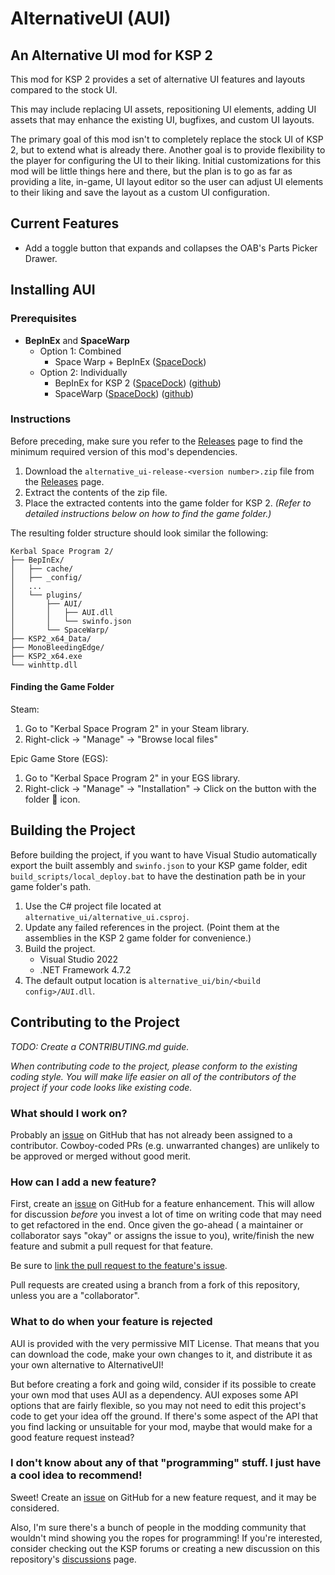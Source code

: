 # AlternativeUI (AUI)
## An Alternative UI mod for KSP 2
This mod for KSP 2 provides a set of alternative UI features and layouts compared to the stock UI.

This may include replacing UI assets, repositioning UI elements, adding UI assets that may enhance the existing UI, bugfixes, and custom UI layouts.

The primary goal of this mod isn't to completely replace the stock UI of KSP 2, but to extend what is already there. Another goal is to provide flexibility to the player for configuring the UI to their liking. Initial customizations for this mod will be little things here and there, but the plan is to go as far as providing a lite, in-game, UI layout editor so the user can adjust UI elements to their liking and save the layout as a custom UI configuration.

## Current Features
* Add a toggle button that expands and collapses the OAB's Parts Picker Drawer.

## Installing AUI
### Prerequisites
* **BepInEx** and **SpaceWarp**
  * Option 1: Combined
    * Space Warp + BepInEx ([SpaceDock](https://spacedock.info/mod/3277))
  * Option 2: Individually
    * BepInEx for KSP 2 ([SpaceDock](https://spacedock.info/mod/3255)) ([github](https://github.com/BepInEx/BepInEx))
    * SpaceWarp ([SpaceDock](https://spacedock.info/mod/3257)) ([github](https://github.com/SpaceWarpDev/SpaceWarp))

### Instructions
Before preceding, make sure you refer to the [Releases](https://github.com/kkaja123/AlternativeUI/releases) page to find the minimum required version of this mod's dependencies.
1. Download the `alternative_ui-release-<version number>.zip` file from the [Releases](https://github.com/kkaja123/AlternativeUI/releases) page.
2. Extract the contents of the zip file.
3. Place the extracted contents into the game folder for KSP 2. *(Refer to detailed instructions below on how to find the game folder.)*

The resulting folder structure should look similar the following:
```
Kerbal Space Program 2/
├── BepInEx/
│   ├── cache/
│   ├── _config/
│   ...
│   └── plugins/
│       ├── AUI/
│       │   ├── AUI.dll
│       │   └── swinfo.json
│       └── SpaceWarp/
├── KSP2_x64_Data/
├── MonoBleedingEdge/
├── KSP2_x64.exe
└── winhttp.dll
```

#### Finding the Game Folder

Steam:
1. Go to "Kerbal Space Program 2" in your Steam library.
2. Right-click -> "Manage" -> "Browse local files"

Epic Game Store (EGS):
1. Go to "Kerbal Space Program 2" in your EGS library.
2. Right-click -> "Manage" -> "Installation" -> Click on the button with the folder 📁 icon.

## Building the Project
Before building the project, if you want to have Visual Studio automatically export the built assembly and `swinfo.json` to your KSP game folder, edit `build_scripts/local_deploy.bat` to have the destination path be in your game folder's path.

1. Use the C# project file located at `alternative_ui/alternative_ui.csproj`.
2. Update any failed references in the project. (Point them at the assemblies in the KSP 2 game folder for convenience.)
3. Build the project.
     * Visual Studio 2022
     * .NET Framework 4.7.2
4. The default output location is `alternative_ui/bin/<build config>/AUI.dll`.

## Contributing to the Project
*TODO: Create a CONTRIBUTING.md guide.*

*When contributing code to the project, please conform to the existing coding style. You will make life easier on all of the contributors of the project if your code looks like existing code.*
### What should I work on?
Probably an [issue](https://github.com/kkaja123/AlternativeUI/issues) on GitHub that has not already been assigned to a contributor. Cowboy-coded PRs (e.g. unwarranted changes) are unlikely to be approved or merged without good merit.

### How can I add a new feature?
First, create an [issue](https://github.com/kkaja123/AlternativeUI/issues/new/choose) on GitHub for a feature enhancement. This will allow for discussion *before* you invest a lot of time on writing code that may need to get refactored in the end. Once given the go-ahead ( a maintainer or collaborator says "okay" or assigns the issue to you), write/finish the new feature and submit a pull request for that feature.

Be sure to [link the pull request to the feature's issue](https://docs.github.com/en/issues/tracking-your-work-with-issues/linking-a-pull-request-to-an-issue).

Pull requests are created using a branch from a fork of this repository, unless you are a "collaborator".

### What to do when your feature is rejected
AUI is provided with the very permissive MIT License. That means that you can download the code, make your own changes to it, and distribute it as your own alternative to AlternativeUI!

But before creating a fork and going wild, consider if its possible to create your own mod that uses AUI as a dependency. AUI exposes some API options that are fairly flexible, so you may not need to edit this project's code to get your idea off the ground. If there's some aspect of the API that you find lacking or unsuitable for your mod, maybe that would make for a good feature request instead?

### I don't know about any of that "programming" stuff. I just have a cool idea to recommend!
Sweet! Create an [issue](https://github.com/kkaja123/AlternativeUI/issues/new/choose) on GitHub for a new feature request, and it may be considered.

Also, I'm sure there's a bunch of people in the modding community that wouldn't mind showing you the ropes for programming! If you're interested, consider checking out the KSP forums or creating a new discussion on this repository's [discussions](https://github.com/kkaja123/AlternativeUI/discussions) page.